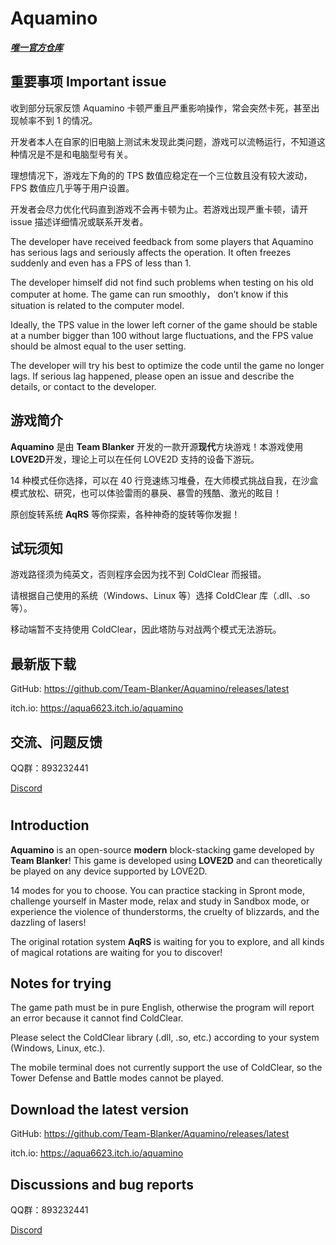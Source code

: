 # Aquamino

***[唯一官方仓库](https://github.com/Team-Blanker/Aquamino)***

## 重要事项 Important issue

收到部分玩家反馈 Aquamino 卡顿严重且严重影响操作，常会突然卡死，甚至出现帧率不到 1 的情况。

开发者本人在自家的旧电脑上测试未发现此类问题，游戏可以流畅运行，不知道这种情况是不是和电脑型号有关。

理想情况下，游戏左下角的的 TPS 数值应稳定在一个三位数且没有较大波动，FPS 数值应几乎等于用户设置。

开发者会尽力优化代码直到游戏不会再卡顿为止。若游戏出现严重卡顿，请开 issue 描述详细情况或联系开发者。

The developer have received feedback from some players that Aquamino has serious lags and seriously affects the operation. It often freezes suddenly and even has a FPS of less than 1.

The developer himself did not find such problems when testing on his old computer at home. The game can run smoothly， don’t know if this situation is related to the computer model.

Ideally, the TPS value in the lower left corner of the game should be stable at a number bigger than 100 without large fluctuations, and the FPS value should be almost equal to the user setting.

The developer will try his best to optimize the code until the game no longer lags. If serious lag happened, please open an issue and describe the details, or contact to the developer.

## 游戏简介

**Aquamino** 是由 **Team Blanker** 开发的一款开源**现代**方块游戏！本游戏使用**LOVE2D**开发，理论上可以在任何 LOVE2D 支持的设备下游玩。

14 种模式任你选择，可以在 40 行竞速练习堆叠，在大师模式挑战自我，在沙盒模式放松、研究，也可以体验雷雨的暴戾、暴雪的残酷、激光的眩目！

原创旋转系统 **AqRS** 等你探索，各种神奇的旋转等你发掘！

## 试玩须知

游戏路径须为纯英文，否则程序会因为找不到 ColdClear 而报错。

请根据自己使用的系统（Windows、Linux 等）选择 ColdClear 库（.dll、.so 等）。

移动端暂不支持使用 ColdClear，因此塔防与对战两个模式无法游玩。

## 最新版下载

GitHub: https://github.com/Team-Blanker/Aquamino/releases/latest

itch.io: https://aqua6623.itch.io/aquamino

## 交流、问题反馈

QQ群：893232441

[Discord](https://discord.gg/zc9HJhKWgz)

#

## Introduction

**Aquamino** is an open-source **modern** block-stacking game developed by **Team Blanker**! This game is developed using **LOVE2D** and can theoretically be played on any device supported by LOVE2D.

14 modes for you to choose. You can practice stacking in Spront mode, challenge yourself in Master mode, relax and study in Sandbox mode, or experience the violence of thunderstorms, the cruelty of blizzards, and the dazzling of lasers!

The original rotation system **AqRS** is waiting for you to explore, and all kinds of magical rotations are waiting for you to discover!

## Notes for trying

The game path must be in pure English, otherwise the program will report an error because it cannot find ColdClear.

Please select the ColdClear library (.dll, .so, etc.) according to your system (Windows, Linux, etc.).

The mobile terminal does not currently support the use of ColdClear, so the Tower Defense and Battle modes cannot be played.

## Download the latest version

GitHub: https://github.com/Team-Blanker/Aquamino/releases/latest

itch.io: https://aqua6623.itch.io/aquamino

## Discussions and bug reports

QQ群：893232441

[Discord](https://discord.gg/zc9HJhKWgz)
